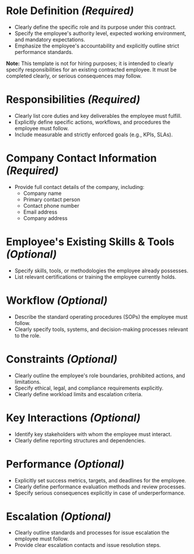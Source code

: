 # Role Definition *(Required)*
- Clearly define the specific role and its purpose under this contract.
- Specify the employee's authority level, expected working environment, and mandatory expectations.
- Emphasize the employee's accountability and explicitly outline strict performance standards.

**Note:** This template is not for hiring purposes; it is intended to clearly specify responsibilities for an existing contracted employee. It must be completed clearly, or serious consequences may follow.

# Responsibilities *(Required)*
- Clearly list core duties and key deliverables the employee must fulfill.
- Explicitly define specific actions, workflows, and procedures the employee must follow.
- Include measurable and strictly enforced goals (e.g., KPIs, SLAs).

# Company Contact Information *(Required)*
- Provide full contact details of the company, including:
  - Company name
  - Primary contact person
  - Contact phone number
  - Email address
  - Company address

# Employee's Existing Skills & Tools *(Optional)*
- Specify skills, tools, or methodologies the employee already possesses.
- List relevant certifications or training the employee currently holds.

# Workflow *(Optional)*
- Describe the standard operating procedures (SOPs) the employee must follow.
- Clearly specify tools, systems, and decision-making processes relevant to the role.

# Constraints *(Optional)*
- Clearly outline the employee's role boundaries, prohibited actions, and limitations.
- Specify ethical, legal, and compliance requirements explicitly.
- Clearly define workload limits and escalation criteria.

# Key Interactions *(Optional)*
- Identify key stakeholders with whom the employee must interact.
- Clearly define reporting structures and dependencies.

# Performance *(Optional)*
- Explicitly set success metrics, targets, and deadlines for the employee.
- Clearly define performance evaluation methods and review processes.
- Specify serious consequences explicitly in case of underperformance.

# Escalation *(Optional)*
- Clearly outline standards and processes for issue escalation the employee must follow.
- Provide clear escalation contacts and issue resolution steps.

